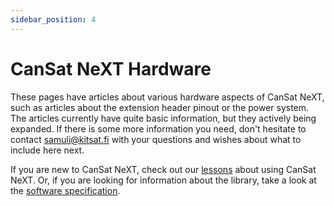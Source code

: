 ```yaml
---
sidebar_position: 4
---
```


# CanSat NeXT Hardware

These pages have articles about various hardware aspects of CanSat NeXT, such as articles about the extension header pinout or the power system. The articles currently have quite basic information, but they actively being expanded. If there is some more information you need, don't hesitate to contact samuli@kitsat.fi with your questions and wishes about what to include here next.

If you are new to CanSat NeXT, check out our [lessons](./../Intro/intro.md) about using CanSat NeXT. Or, if you are looking for information about the library, take a look at the [software specification](./../CanSat-software/CanSat-software.md).

